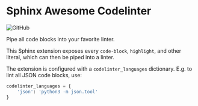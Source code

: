 Sphinx Awesome Codelinter
=========================

![GitHub](https://img.shields.io/github/license/kai687/sphinxawesome-codelinter?style=flat-square)

Pipe all code blocks into your favorite linter.

This Sphinx extension exposes every `code-block`, `highlight`, and other
literal, which can then be piped into a linter.

The extension is configured with a `codelinter_languages` dictionary. E.g. to
lint all JSON code blocks, use:

```python
codelinter_languages = {
    'json': 'python3 -m json.tool'
}
```
